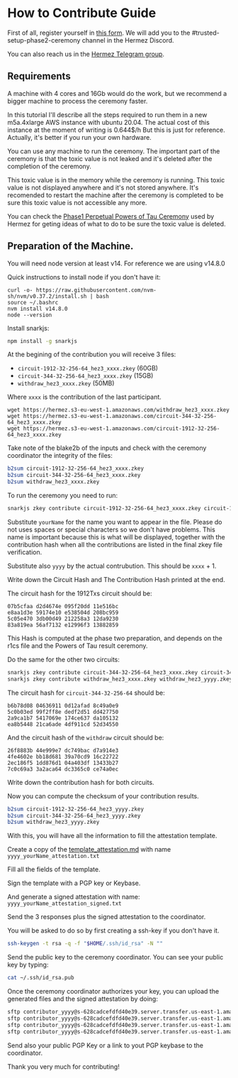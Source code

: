 
# How to Contribute Guide

First of all, register yourself in [this form](https://forms.gle/P2Kwuqew94FosvWq5). We will add you to the #trusted-setup-phase2-ceremony channel in the Hermez Discord.

You can also reach us in the [Hermez Telegram group](https://t.me/hermez_network).

## Requirements

A machine with 4 cores and 16Gb would do the work, but we recommend a bigger machine to process the ceremony faster.

In this tutorial I'll describe all the steps required to run them in a new m5a.4xlarge AWS instance with ubuntu 20.04. The actual cost of this instance at the moment of writing is 0.644$/h  But this is just for reference. Actually, it's better if you run your own hardware.

You can use any machine to run the ceremony. The important part of the ceremony is that the toxic value is not leaked and it's deleted after the completion of the ceremony.

This toxic value is in the memory while the ceremony is running. This toxic value is not displayed anywhere and it's not stored anywhere. It's recomended to restart the machine after the ceremony is completed to be sure this toxic value is not accessible any more.

You can check the [Phase1 Perpetual Powers of Tau Ceremony](https://github.com/weijiekoh/perpetualpowersoftau) used by Hermez for geting ideas of what to do to be sure the toxic value is deleted.

## Preparation of the Machine.

You will need node version at least v14. For reference we are using v14.8.0

Quick instructions to install node if you don't have it:

````
curl -o- https://raw.githubusercontent.com/nvm-sh/nvm/v0.37.2/install.sh | bash
source ~/.bashrc
nvm install v14.8.0
node --version
````

Install snarkjs:

````bash
npm install -g snarkjs
````

At the begining of the contribution you will receive 3 files:

* `circuit-1912-32-256-64_hez3_xxxx.zkey` (60GB)
* `circuit-344-32-256-64_hez3_xxxx.zkey`  (15GB)
* `withdraw_hez3_xxxx.zkey` (50MB)

Where `xxxx` is the contribution of the last participant.

````
wget https://hermez.s3-eu-west-1.amazonaws.com/withdraw_hez3_xxxx.zkey
wget https://hermez.s3-eu-west-1.amazonaws.com/circuit-344-32-256-64_hez3_xxxx.zkey
wget https://hermez.s3-eu-west-1.amazonaws.com/circuit-1912-32-256-64_hez3_xxxx.zkey
````

Take note of the blake2b of the inputs and check with the ceremony coordinator the integrity of the files:
````bash
b2sum circuit-1912-32-256-64_hez3_xxxx.zkey
b2sum circuit-344-32-256-64_hez3_xxxx.zkey
b2sum withdraw_hez3_xxxx.zkey
````

To run the ceremony you need to run:

````bash
snarkjs zkey contribute circuit-1912-32-256-64_hez3_xxxx.zkey circuit-1912-32-256-64_hez3_yyyy.zkey -v -n=yourName
````

Substitute `yourName` for the name you want to appear in the file. Please do not uses spaces or special characters so we don't have problems.  This name is important because this is what will be displayed, together with the contribution hash when all the contributions are listed in the final zkey file verification.

Substitute also `yyyy` by the actual contrubution.  This should be `xxxx` + 1.

Write down the Circuit Hash and The Contribution Hash printed at the end.

The circuit hash for the 1912Txs circuit should be:

````
07b5cfaa d2d4674e 095f20dd 11e516bc
e8aa1d3e 59174e10 e538504d 208bc959
5c05e470 3db00d49 212258a3 12da9230
83a819ea 56af7132 e12996f3 13882859
````

This Hash is computed at the phase two preparation, and depends on the r1cs file and the Powers of Tau result ceremony.

Do the same for the other two circuits:

````bash
snarkjs zkey contribute circuit-344-32-256-64_hez3_xxxx.zkey circuit-344-32-256-64_hez3_yyyy.zkey -v -n=yourName
snarkjs zkey contribute withdraw_hez3_xxxx.zkey withdraw_hez3_yyyy.zkey -v -n=yourName
````

The circuit hash for `circuit-344-32-256-64` should be:

````
b6b78d08 04636911 0d12afad 8c49a0e9
5c0b03ed 99f2ff8e dedf2d51 dd427750
2a9ca1b7 5417069e 174ce637 da105132
ea8b5448 21ca6ade 4df911cd 52d34550
````

And the circuit hash of the `withdraw` circuit should be:

````
26f8883b 44e999e7 dc749bac d7a914e3
4fe4602e bb18d681 39a70cd9 16c22722
2ec186f5 1dd876d1 04a403df 13433b27
7c0c69a3 3a2aca64 dc3365c0 ce74a0ec
````

Write down the contribution hash for both circuits.

Now you can compute the checksum of your contribution results.

````bash
b2sum circuit-1912-32-256-64_hez3_yyyy.zkey
b2sum circuit-344-32-256-64_hez3_yyyy.zkey
b2sum withdraw_hez3_yyyy.zkey
````

With this, you will have all the information to fill the attestation template.

Create a copy of the [template_attestation.md](template_attestation.md) with name `yyyy_yourName_attestation.txt`

Fill all the fields of the template.

Sign the template with a PGP key or Keybase.

And generate a signed attestation with name:
`yyyy_yourName_attestation_signed.txt`


Send the 3 responses plus the signed attestation to the coordinator.

You will be asked to do so by first creating a ssh-key if you don't have it.

````bash
ssh-keygen -t rsa -q -f "$HOME/.ssh/id_rsa" -N ""
````

Send the public key to the ceremony coordinator.
You can see your public key by typing:

````bash
cat ~/.ssh/id_rsa.pub
````

Once the ceremony coordinator authorizes your key, you can upload the generated files and the signed attestation by doing:

````bash
sftp contributor_yyyy@s-628cadcefdfd40e39.server.transfer.us-east-1.amazonaws.com <<< $'put circuit-1912-32-256-64_hez3_yyyy.zkey'
sftp contributor_yyyy@s-628cadcefdfd40e39.server.transfer.us-east-1.amazonaws.com <<< $'put circuit-344-32-256-64_hez3_yyyy.zkey'
sftp contributor_yyyy@s-628cadcefdfd40e39.server.transfer.us-east-1.amazonaws.com <<< $'put withdraw_hez3_yyyy.zkey'
sftp contributor_yyyy@s-628cadcefdfd40e39.server.transfer.us-east-1.amazonaws.com <<< $'put yyyy_YourName_attestation_signed.txt'
````

Send also your public PGP Key or a link to yout PGP keybase to the coordinator.

Thank you very much for contributing!
